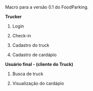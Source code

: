 Macro para a versão 0.1 do FoodParking.

**Trucker**

1. Login

2. Check-in

3. Cadastro do truck

4. Cadastro de cardápio





**Usuário final - (cliente do Truck)**

1. Busca de truck

2. Visualização do cardápio